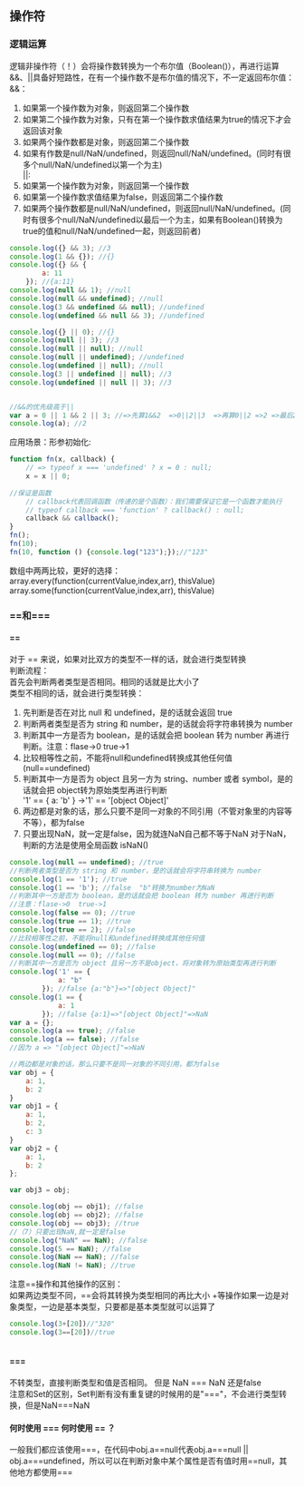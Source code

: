 ## 操作符
### 逻辑运算
逻辑非操作符（！）会将操作数转换为一个布尔值（Boolean()），再进行运算  
&&、||具备好短路性，在有一个操作数不是布尔值的情况下，不一定返回布尔值：  
&&：  
1. 如果第一个操作数为对象，则返回第二个操作数
2. 如果第二个操作数为对象，只有在第一个操作数求值结果为true的情况下才会返回该对象
3. 如果两个操作数都是对象，则返回第二个操作数
4. 如果有作数是null/NaN/undefined，则返回null/NaN/undefined。(同时有很多个null/NaN/undefined以第一个为主)  
||:  
1. 如果第一个操作数为对象，则返回第一个操作数
2. 如果第一个操作数求值结果为false，则返回第二个操作数
3. 如果两个操作数都是null/NaN/undefined，则返回null/NaN/undefined。(同时有很多个null/NaN/undefined以最后一个为主，如果有Boolean()转换为true的值和null/NaN/undefined一起，则返回前者)
```javascript
console.log({} && 3); //3
console.log(1 && {}); //{}
console.log({} && {
        a: 11
    }); //{a:11}
console.log(null && 1); //null
console.log(null && undefined); //null
console.log(3 && undefined && null); //undefined
console.log(undefined && null && 3); //undefined

console.log({} || 0); //{}
console.log(null || 3); //3
console.log(null || null); //null
console.log(null || undefined); //undefined
console.log(undefined || null); //null
console.log(3 || undefined || null); //3
console.log(undefined || null || 3); //3


//&&的优先级高于||
var a = 0 || 1 && 2 || 3; //=>先算1&&2  =>0||2||3  =>再算0||2 =>2 =>最后2||3 =>2
console.log(a); //2
```
应用场景：形参初始化:
```javascript
function fn(x, callback) {
	// => typeof x === 'undefined' ? x = 0 : null;
    x = x || 0;
    
//保证是函数
	// callback代表回调函数（传递的是个函数）：我们需要保证它是一个函数才能执行
	// typeof callback === 'function' ? callback() : null;
	callback && callback();
}
fn();
fn(10);
fn(10, function () {console.log("123");});//"123" 
```
数组中两两比较，更好的选择：  
array.every(function(currentValue,index,arr), thisValue)  
array.some(function(currentValue,index,arr), thisValue)

### ==和===
#### ==
对于 == 来说，如果对比双方的类型不一样的话，就会进行类型转换  
判断流程：  
首先会判断两者类型是否相同。相同的话就是比大小了  
类型不相同的话，就会进行类型转换：  
1. 先判断是否在对比 null 和 undefined，是的话就会返回 true
2. 判断两者类型是否为 string 和 number，是的话就会将字符串转换为 number
3. 判断其中一方是否为 boolean，是的话就会把 boolean 转为 number 再进行判断。注意：flase->0  true->1
4. 比较相等性之前，不能将null和undefined转换成其他任何值(null==undefined)
5. 判断其中一方是否为 object 且另一方为 string、number 或者 symbol，是的话就会把 object转为原始类型再进行判断  
'1' == { a: 'b' } ->'1' == '[object Object]'  
6. 两边都是对象的话，那么只要不是同一对象的不同引用（不管对象里的内容等不等），都为false  
7. 只要出现NaN，就一定是false，因为就连NaN自己都不等于NaN 对于NaN，判断的方法是使用全局函数 isNaN()  
```javascript
console.log(null == undefined); //true
//判断两者类型是否为 string 和 number，是的话就会将字符串转换为 number
console.log(1 == '1'); //true
console.log(1 == 'b'); //false  "b"转换为number为NaN
//判断其中一方是否为 boolean，是的话就会把 boolean 转为 number 再进行判断
//注意：flase->0  true->1
console.log(false == 0); //true
console.log(true == 1); //true
console.log(true == 2); //false
//比较相等性之前，不能将null和undefined转换成其他任何值
console.log(undefined == 0); //false
console.log(null == 0); //false
//判断其中一方是否为 object 且另一方不是object，将对象转为原始类型再进行判断
console.log('1' == {
            a: "b"
        }); //false {a:"b"}=>"[object Object]"
console.log(1 == {
            a: 1
        }); //false {a:1}=>"[object Object]"=>NaN
var a = {};
console.log(a == true); //false
console.log(a == false); //false
//因为 a => "[object Object]"=>NaN

//两边都是对象的话，那么只要不是同一对象的不同引用，都为false
var obj = {
    a: 1,
    b: 2
}
var obj1 = {
    a: 1,
    b: 2,
    c: 3
}
var obj2 = {
    a: 1,
    b: 2
};

var obj3 = obj;

console.log(obj == obj1); //false
console.log(obj == obj2); //false
console.log(obj == obj3); //true
//（7）只要出现NaN,就一定是false
console.log("NaN" == NaN); //false
console.log(5 == NaN); //false 
console.log(NaN == NaN); //false
console.log(NaN != NaN); //true
```
注意==操作和其他操作的区别：  
如果两边类型不同，==会将其转换为类型相同的再比大小
+等操作如果一边是对象类型，一边是基本类型，只要都是基本类型就可以运算了
```javascript
console.log(3+[20])//"320"
console.log(3==[20])//true
 
```

#### ===   
不转类型，直接判断类型和值是否相同。 但是 NaN === NaN 还是false  
注意和Set的区别，Set判断有没有重复键的时候用的是"==="，不会进行类型转换，但是NaN===NaN

#### 何时使用 ===  何时使用 == ？
一般我们都应该使用===，在代码中obj.a==null代表obj.a===null || obj.a===undefined，所以可以在判断对象中某个属性是否有值时用==null，其他地方都使用===
